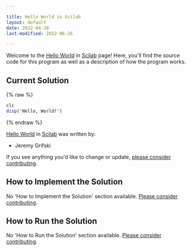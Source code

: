 ```yaml
---

title: Hello World in Scilab
layout: default
date: 2022-04-28
last-modified: 2022-06-26

---
```


Welcome to the [Hello World](https://sampleprograms.io/projects/hello-world) in [Scilab](https://sampleprograms.io/languages/scilab) page! Here, you'll find the source code for this program as well as a description of how the program works.

## Current Solution

{% raw %}

```scilab
clc
disp('Hello, World!')
```

{% endraw %}

[Hello World](https://sampleprograms.io/projects/hello-world) in [Scilab](https://sampleprograms.io/languages/scilab) was written by:

- Jeremy Grifski

If you see anything you'd like to change or update, [please consider contributing](https://github.com/TheRenegadeCoder/sample-programs).

## How to Implement the Solution

No 'How to Implement the Solution' section available. [Please consider contributing](https://github.com/TheRenegadeCoder/sample-programs-website).

## How to Run the Solution

No 'How to Run the Solution' section available. [Please consider contributing](https://github.com/TheRenegadeCoder/sample-programs-website).